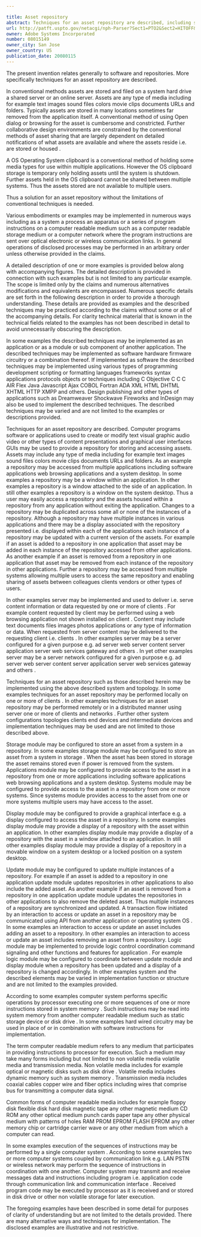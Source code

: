 ```yaml
---

title: Asset repository
abstract: Techniques for an asset repository are described, including storing an asset from a system in a repository, where the asset remains stored in a repository when power is removed from the system, the system including an application configured to access the asset and the repository, and configuring the repository to be accessed by the system and another system.
url: http://patft.uspto.gov/netacgi/nph-Parser?Sect1=PTO2&Sect2=HITOFF&p=1&u=%2Fnetahtml%2FPTO%2Fsearch-adv.htm&r=1&f=G&l=50&d=PALL&S1=08015149&OS=08015149&RS=08015149
owner: Adobe Systems Incorporated
number: 08015149
owner_city: San Jose
owner_country: US
publication_date: 20080115
---
```

The present invention relates generally to software and repositories. More specifically techniques for an asset repository are described.

In conventional methods assets are stored and filed on a system hard drive a shared server or an online server. Assets are any type of media including for example text images sound files colors movie clips documents URLs and folders. Typically assets are stored in many locations sometimes far removed from the application itself. A conventional method of using Open dialog or browsing for the asset is cumbersome and constricted. Further collaborative design environments are constrained by the conventional methods of asset sharing that are largely dependent on detailed notifications of what assets are available and where the assets reside i.e. are stored or housed .

A OS Operating System clipboard is a conventional method of holding some media types for use within multiple applications. However the OS clipboard storage is temporary only holding assets until the system is shutdown. Further assets held in the OS clipboard cannot be shared between multiple systems. Thus the assets stored are not available to multiple users.

Thus a solution for an asset repository without the limitations of conventional techniques is needed.

Various embodiments or examples may be implemented in numerous ways including as a system a process an apparatus or a series of program instructions on a computer readable medium such as a computer readable storage medium or a computer network where the program instructions are sent over optical electronic or wireless communication links. In general operations of disclosed processes may be performed in an arbitrary order unless otherwise provided in the claims.

A detailed description of one or more examples is provided below along with accompanying figures. The detailed description is provided in connection with such examples but is not limited to any particular example. The scope is limited only by the claims and numerous alternatives modifications and equivalents are encompassed. Numerous specific details are set forth in the following description in order to provide a thorough understanding. These details are provided as examples and the described techniques may be practiced according to the claims without some or all of the accompanying details. For clarity technical material that is known in the technical fields related to the examples has not been described in detail to avoid unnecessarily obscuring the description.

In some examples the described techniques may be implemented as an application or as a module or sub component of another application. The described techniques may be implemented as software hardware firmware circuitry or a combination thereof. If implemented as software the described techniques may be implemented using various types of programming development scripting or formatting languages frameworks syntax applications protocols objects or techniques including C Objective C C C AIR Flex Java Javascript Ajax COBOL Fortran ADA XML HTML DHTML XHTML HTTP XMPP and others. Design publishing and other types of applications such as Dreamweaver Shockwave Fireworks and InDesign may also be used to implement the described techniques. The described techniques may be varied and are not limited to the examples or descriptions provided.

Techniques for an asset repository are described. Computer programs software or applications used to create or modify text visual graphic audio video or other types of content presentations and graphical user interfaces GUIs may be used to provide a repository for storing and accessing assets. Assets may include any type of media including for example text images sound files colors movie clips documents URLs and folders. As an example a repository may be accessed from multiple applications including software applications web browsing applications and a system desktop. In some examples a repository may be a window within an application. In other examples a repository is a window attached to the side of an application. In still other examples a repository is a window on the system desktop. Thus a user may easily access a repository and the assets housed within a repository from any application without exiting the application. Changes to a repository may be duplicated across some all or none of the instances of a repository. Although a repository may have multiple instances in various applications and there may be a display associated with the repository presented i.e. displayed within each of the applications each instance of a repository may be updated with a current version of the assets. For example if an asset is added to a repository in one application that asset may be added in each instance of the repository accessed from other applications. As another example if an asset is removed from a repository in one application that asset may be removed from each instance of the repository in other applications. Further a repository may be accessed from multiple systems allowing multiple users to access the same repository and enabling sharing of assets between colleagues clients vendors or other types of users.

In other examples server may be implemented and used to deliver i.e. serve content information or data requested by one or more of clients . For example content requested by client may be performed using a web browsing application not shown installed on client . Content may include text documents files images photos applications or any type of information or data. When requested from server content may be delivered to the requesting client i.e. clients . In other examples server may be a server configured for a given purpose e.g. ad server web server content server application server web services gateway and others . In yet other examples server may be a server network configured for a given purpose e.g. ad server web server content server application server web services gateway and others .

Techniques for an asset repository such as those described herein may be implemented using the above described system and topology. In some examples techniques for an asset repository may be performed locally on one or more of clients . In other examples techniques for an asset repository may be performed remotely or in a distributed manner using server one or more of clients and networks . Further other system configurations topologies clients end devices and intermediate devices and implementation techniques may be used and are not limited to those described above.

Storage module may be configured to store an asset from a system in a repository. In some examples storage module may be configured to store an asset from a system in storage . When the asset has been stored in storage the asset remains stored even if power is removed from the system. Applications module may be configured to provide access to the asset in a repository from one or more applications including software applications web browsing applications and a system desktop. Systems module may be configured to provide access to the asset in a repository from one or more systems. Since systems module provides access to the asset from one or more systems multiple users may have access to the asset.

Display module may be configured to provide a graphical interface e.g. a display configured to access the asset in a repository. In some examples display module may provide a display of a repository with the asset within an application. In other examples display module may provide a display of a repository with the asset in a window attached to an application. In still other examples display module may provide a display of a repository in a movable window on a system desktop or a locked position on a system desktop.

Update module may be configured to update multiple instances of a repository. For example if an asset is added to a repository in one application update module updates repositories in other applications to also include the added asset. As another example if an asset is removed from a repository in one application update module updates the repositories in other applications to also remove the deleted asset. Thus multiple instances of a repository are synchronized and updated. A transaction flow initiated by an interaction to access or update an asset in a repository may be communicated using API from another application or operating system OS . In some examples an interaction to access or update an asset includes adding an asset to a repository. In other examples an interaction to access or update an asset includes removing an asset from a repository. Logic module may be implemented to provide logic control coordination command signaling and other functions and features for application . For example logic module may be configured to coordinate between update module and display module when a repository has been updated and a display of a repository is changed accordingly. In other examples system and the described elements may be varied in implementation function or structure and are not limited to the examples provided.

According to some examples computer system performs specific operations by processor executing one or more sequences of one or more instructions stored in system memory . Such instructions may be read into system memory from another computer readable medium such as static storage device or disk drive . In some examples hard wired circuitry may be used in place of or in combination with software instructions for implementation.

The term computer readable medium refers to any medium that participates in providing instructions to processor for execution. Such a medium may take many forms including but not limited to non volatile media volatile media and transmission media. Non volatile media includes for example optical or magnetic disks such as disk drive . Volatile media includes dynamic memory such as system memory . Transmission media includes coaxial cables copper wire and fiber optics including wires that comprise bus for transmitting a computer data signal.

Common forms of computer readable media includes for example floppy disk flexible disk hard disk magnetic tape any other magnetic medium CD ROM any other optical medium punch cards paper tape any other physical medium with patterns of holes RAM PROM EPROM FLASH EPROM any other memory chip or cartridge carrier wave or any other medium from which a computer can read.

In some examples execution of the sequences of instructions may be performed by a single computer system . According to some examples two or more computer systems coupled by communication link e.g. LAN PSTN or wireless network may perform the sequence of instructions in coordination with one another. Computer system may transmit and receive messages data and instructions including program i.e. application code through communication link and communication interface . Received program code may be executed by processor as it is received and or stored in disk drive or other non volatile storage for later execution.

The foregoing examples have been described in some detail for purposes of clarity of understanding but are not limited to the details provided. There are many alternative ways and techniques for implementation. The disclosed examples are illustrative and not restrictive.

